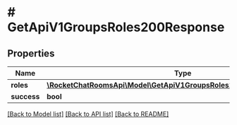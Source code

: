 # # GetApiV1GroupsRoles200Response

## Properties

Name | Type | Description | Notes
------------ | ------------- | ------------- | -------------
**roles** | [**\RocketChatRoomsApi\Model\GetApiV1GroupsRoles200ResponseRolesInner[]**](GetApiV1GroupsRoles200ResponseRolesInner.md) |  | [optional]
**success** | **bool** |  | [optional]

[[Back to Model list]](../../README.md#models) [[Back to API list]](../../README.md#endpoints) [[Back to README]](../../README.md)
